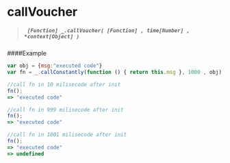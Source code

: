 # callVoucher
> ##### ``` [Function] _.callVoucher( [Function] , time[Number] , *context[Object] )```

####Example
``` javascript
var obj = {msg:"executed code"}
var fn = _.callConstantly(function () { return this.msg }, 1000 , obj);

//call fn in 10 milisecode after init
fn();
=> "executed code"

//call fn in 999 milisecode after init
fn();
=> "executed code"

//call fn in 1001 milisecode after init
fn();
=> "executed code"
=> undefined
```
